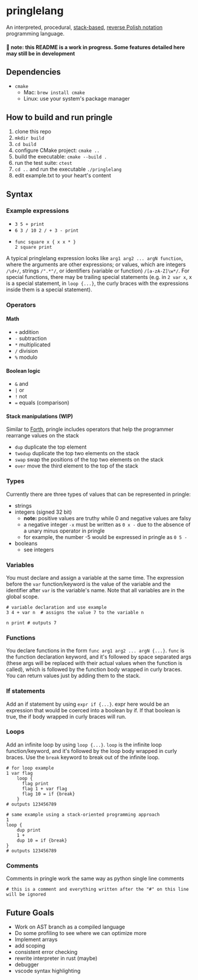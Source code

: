 # pringlelang
An interpreted, procedural, [stack-based](https://en.wikipedia.org/wiki/Stack-oriented_programming), [reverse Polish notation](https://en.wikipedia.org/wiki/Reverse_Polish_notation) programming language.

#### :memo: **note:** this README is a work in progress. Some features detailed here may still be in development

## Dependencies

* `cmake`
  * Mac: `brew install cmake`
  * Linux: use your system's package manager

## How to build and run pringle

1. clone this repo
1. `mkdir build`
1. `cd build`
1. configure CMake project: `cmake ..`
1. build the executable: `cmake --build .`
1. run the test suite: `ctest`
1. `cd ..` and run the executable `./pringlelang`
1. edit example.txt to your heart's content

## Syntax
### Example expressions 

* `3 5 + print`
* `6 3 / 10 2 / + 3 - print`
* ```
  func square x { x x * }
  2 square print
  ```

A typical pringlelang expression looks like `arg1 arg2 ... argN function`, where the arguments are other expressions; or values, which are integers ``/\d+/``, strings ``/".*"/``, or identifiers (variable or function) ``/[a-zA-Z]\w*/``. For special functions, there may be trailing special statements (e.g. in `2 var x`, x is a special statement, in `loop {...}`, the curly braces with the expressions inside them is a special statement).

### Operators
#### Math
- `+` addition
- `-` subtraction
- `*` multiplicated
- `/` division
- `%` modulo

#### Boolean logic
- `&` and
- `|` or
- `!` not
- `=` equals (comparison)

#### Stack manipulations (WIP)

Similar to [Forth](https://www.forth.com/starting-forth/2-stack-manipulation-operators-arithmetic/), pringle includes operators that help the programmer rearrange values on the stack

- ``dup`` duplicate the top element
- ``twodup`` duplicate the top two elements on the stack
- ``swap`` swap the positions of the top two elements on the stack
- ``over`` move the third element to the top of the stack


### Types

Currently there are three types of values that can be represented in pringle:

- strings
- integers (signed 32 bit)
  - **note:** positive values are truthy while 0 and negative values are falsy  
  - a negative integer ``-x`` must be written as ``0 x -`` due to the absence of a unary minus operator in pringle
  - for example, the number -5 would be expressed in pringle as ``0 5 -``
- booleans
  - see integers

### Variables

You must declare and assign a variable at the same time. The expression before the `var` function/keyword is the value of the variable and the identifier after `var` is the variable's name. Note that all variables are in the global scope.

```
# variable declaration and use example
3 4 + var n  # assigns the value 7 to the variable n
```

```
n print # outputs 7
```

### Functions

You declare functions in the form `func arg1 arg2 ... argN {...}`. `func` is the function declaration keyword, and it's followed by space separated args (these args will be replaced with their actual values when the function is called), which is followed by the function body wrapped in curly braces. You can return values just by adding them to the stack.

### If statements

Add an if statement by using `expr if {...}`. expr here would be an expression that would be coerced into a boolean by if. If that boolean is true, the if body wrapped in curly braces will run.

### Loops

Add an infinite loop by using `loop {...}`. `loop` is the infinite loop function/keyword, and it's followed by the loop body wrapped in curly braces. Use the `break` keyword to break out of the infinite loop.

```
# for loop example
1 var flag
    loop {
      flag print
      flag 1 + var flag
      flag 10 = if {break}
    }
# outputs 123456789
```

```
# same example using a stack-oriented programming approach
1
loop {
    dup print
    1 +
    dup 10 = if {break}
}
# outputs 123456789
```

### Comments

Comments in pringle work the same way as python single line comments

```
# this is a comment and everything written after the "#" on this line will be ignored
```

## Future Goals

- Work on AST branch as a compiled language
- Do some profiling to see where we can optimize more
- Implement arrays
- add scoping
- consistent error checking
- rewrite interpreter in rust (maybe)
- debugger
- vscode syntax highlighting
